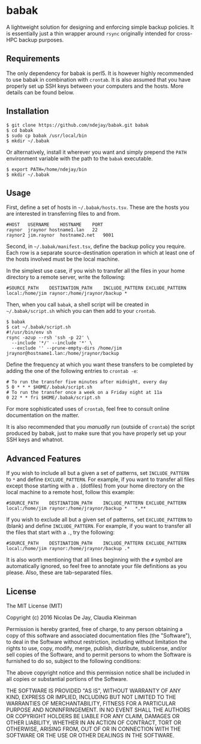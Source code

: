 # babak

A lightweight solution for designing and enforcing simple backup policies.  It is
essentially just a thin wrapper around `rsync` originally intended for cross-HPC
backup purposes.

## Requirements

The only dependency for babak is perl5.  It is however highly recommended
to use babak in combination with `crontab`.  It is also assumed that you have properly
set up SSH keys between your computers and the hosts.  More details can be found below.

## Installation

```
$ git clone https://github.com/ndejay/babak.git babak
$ cd babak
$ sudo cp babak /usr/local/bin
$ mkdir ~/.babak
```

Or alternatively, install it wherever you want and simply prepend the `PATH`
environment variable with the path to the `babak` executable.

```
$ export PATH=/home/ndejay/bin
$ mkdir ~/.babak
```

## Usage

First, define a set of hosts in `~/.babak/hosts.tsv`.  These are the hosts you are
interested in transferring files to and from.

```
#HOST	USERNAME	HOSTNAME	PORT
raynor	jraynor	hostname1.lan	22
raynor2	jim.raynor	hostname2.net	9001
```

Second, in `~/.babak/manifest.tsv`, define the backup policy you require.  Each row
is a separate source-destination operation in which at least one of the hosts involved
must be the local machine.

In the simplest use case, if you wish to transfer all the files in your home directory
to a remote server, write the following:

```
#SOURCE_PATH	DESTINATION_PATH	INCLUDE_PATTERN	EXCLUDE_PATTERN
local:/home/jim	raynor:/home/jraynor/backup	*	
```

Then, when you call `babak`, a shell script will be created in `~/.babak/script.sh`
which you can then add to your `crontab`.

```
$ babak
$ cat ~/.babak/script.sh
#!/usr/bin/env sh
rsync -azup --rsh 'ssh -p 22' \
  --include '*/' --include '*' \
  --exclude '' --prune-empty-dirs /home/jim jraynor@hostname1.lan:/home/jraynor/backup
```

Define the frequency at which you want these transfers to be completed by adding the
one of the following entries to `crontab -e`:

```
# To run the transfer five minutes after midnight, every day
5 0 * * * $HOME/.babak/script.sh
# To run the transfer once a week on a Friday night at 11a
0 22 * * fri $HOME/.babak/script.sh
```

For more sophisticated uses of `crontab`, feel free to consult online documentation on
the matter.

It is also recommended that you *manually* run (outside of `crontab`) the script
produced by babak, just to make sure that you have properly set up your SSH keys and
whatnot.

## Advanced Features

If you wish to include all but a given a set of patterns, set `INCLUDE_PATTERN`
to `*` and define `EXCLUDE_PATTERN`.  For example, if you want to transfer all
files except those starting with a `.` (dotfiles) from your home directory on the
local machine to a remote host, follow this example:

```
#SOURCE_PATH	DESTINATION_PATH	INCLUDE_PATTERN	EXCLUDE_PATTERN
local:/home/jim	raynor:/home/jraynor/backup	*	*.**
```

If you wish to exclude all but a given set of patterns, set `EXCLUDE_PATTERN`
to ` ` (blank) and define `INCLUDE_PATTERN`.  For example, if you want to transfer
all the files that start with a `.`, try the following:

```
#SOURCE_PATH	DESTINATION_PATH	INCLUDE_PATTERN	EXCLUDE_PATTERN
local:/home/jim	raynor:/home/jraynor/backup	.*	
```

It is also worth mentioning that all lines beginning with the `#` symbol are
automatically ignored, so feel free to annotate your file definitions as you
please.  Also, these are tab-separated files.

## License

The MIT License (MIT)

Copyright (c) 2016 Nicolas De Jay, Claudia Kleinman

Permission is hereby granted, free of charge, to any person obtaining a copy
of this software and associated documentation files (the "Software"), to deal
in the Software without restriction, including without limitation the rights
to use, copy, modify, merge, publish, distribute, sublicense, and/or sell
copies of the Software, and to permit persons to whom the Software is
furnished to do so, subject to the following conditions:

The above copyright notice and this permission notice shall be included in all
copies or substantial portions of the Software.

THE SOFTWARE IS PROVIDED "AS IS", WITHOUT WARRANTY OF ANY KIND, EXPRESS OR
IMPLIED, INCLUDING BUT NOT LIMITED TO THE WARRANTIES OF MERCHANTABILITY,
FITNESS FOR A PARTICULAR PURPOSE AND NONINFRINGEMENT. IN NO EVENT SHALL THE
AUTHORS OR COPYRIGHT HOLDERS BE LIABLE FOR ANY CLAIM, DAMAGES OR OTHER
LIABILITY, WHETHER IN AN ACTION OF CONTRACT, TORT OR OTHERWISE, ARISING FROM,
OUT OF OR IN CONNECTION WITH THE SOFTWARE OR THE USE OR OTHER DEALINGS IN THE
SOFTWARE.
